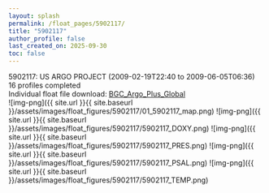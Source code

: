 ```yaml
---
layout: splash
permalink: /float_pages/5902117/
title: "5902117"
author_profile: false
last_created_on: 2025-09-30
toc: false
---
```

 
5902117: US ARGO PROJECT (2009-02-19T22:40 to 2009-06-05T06:36)\
16 profiles completed\
Individual float file download: [BGC_Argo_Plus_Global](https://ftp.soest.hawaii.edu/bgc_argo_plus/Individual_Floats/outliers_removed/5902117_Sprof_processed.nc)\
![img-png]({{ site.url }}{{ site.baseurl }}/assets/images/float_figures/5902117/01_5902117_map.png)
![img-png]({{ site.url }}{{ site.baseurl }}/assets/images/float_figures/5902117/5902117_DOXY.png)
![img-png]({{ site.url }}{{ site.baseurl }}/assets/images/float_figures/5902117/5902117_PRES.png)
![img-png]({{ site.url }}{{ site.baseurl }}/assets/images/float_figures/5902117/5902117_PSAL.png)
![img-png]({{ site.url }}{{ site.baseurl }}/assets/images/float_figures/5902117/5902117_TEMP.png)
